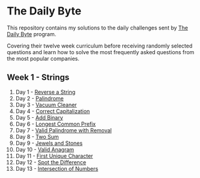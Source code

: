 # The Daily Byte

This repository contains my solutions to the daily challenges sent by [The Daily Byte](https://thedailybyte.dev/) program.

Covering their twelve week curriculum before receiving randomly selected questions and learn how to solve the most frequently asked questions from the most popular companies.

## Week 1 - Strings

1. Day 1 - [Reverse a String](https://github.com/emlez/daily-byte/blob/main/bytes/reverseString.ts)
1. Day 2 - [Palindrome](https://github.com/emlez/daily-byte/blob/main/bytes/palindrome.ts)
1. Day 3 - [Vacuum Cleaner](https://github.com/emlez/daily-byte/blob/main/bytes/vacuumCleaner.ts)
1. Day 4 - [Correct Capitalization](https://github.com/emlez/daily-byte/blob/main/bytes/correctCapitalization.ts)
1. Day 5 - [Add Binary](https://github.com/emlez/daily-byte/blob/main/bytes/addBinary.ts)
1. Day 6 - [Longest Common Prefix](https://github.com/emlez/daily-byte/blob/main/bytes/longestCommonPrefix.ts)
1. Day 7 - [Valid Palindrome with Removal](https://github.com/emlez/daily-byte/blob/main/bytes/validPalindromeWithRemoval.ts)
1. Day 8 - [Two Sum](https://github.com/emlez/daily-byte/blob/main/bytes/twoSum.ts)
1. Day 9 - [Jewels and Stones](https://github.com/emlez/daily-byte/blob/main/bytes/jewelsStones.ts)
1. Day 10 - [Valid Anagram](https://github.com/emlez/daily-byte/blob/main/bytes/validAnagram.ts)
1. Day 11 - [First Unique Character](https://github.com/emlez/daily-byte/blob/main/bytes/firstUniqueCharacter.ts)
1. Day 12 - [Spot the Difference](https://github.com/emlez/daily-byte/blob/main/bytes/spotDifference.ts)
1. Day 13 - [Intersection of Numbers](https://github.com/emlez/daily-byte/blob/main/bytes/intersectionNumbers.ts)
